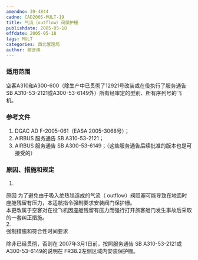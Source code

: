 ```yaml
---
amendno: 39-4844  
cadno: CAD2005-MULT-19  
title: 气流（outflow）阀保护栅  
publishdate: 2005-05-18  
effdate: 2005-05-18  
tags: MULT  
categories: 西北管理局  
author: 穆彦炜  
---
```

  
### 适用范围  
空客A310和A300-600（除生产中已贯彻了12921号改装或在役执行了服务通告SB A310-53-2121或A300-53-6149外）所有经审定的型别、所有序列号的飞机。  
  
<!--more-->  
### 参考文件  
1)	 DGAC AD F-2005-061（EASA 2005-3068号）；  
2)	 AIRBUS 服务通告 SB A310-53-2121；  
3) AIRBUS 服务通告 SB A300-53-6149；（这些服务通告后续批准的版本也是可接受的）  
  
### 原因、措施和规定  
  
1.	  
原因 为了避免由于吸入绝热毯造成的气流（ outflow）阀阻塞可能导致在地面时座舱残留有压力，本适航指令强制要求安装阀门保护栅。  
本更改属于空客对在役飞机因座舱残留有压力而强行打开旅客舱门发生事故后采取的一套纠正措施。  
2.	  
强制措施和符合性时间要求  
  
除非已经贯彻，否则在 2007年3月1日前，按照服务通告 SB A310-53-2121或A300-53-6149的说明在 FR38.2左侧区域内安装保护栅。  
    
